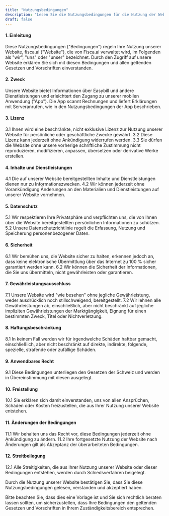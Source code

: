 ```yaml
---
title: "Nutzungsbedingungen"
description: "Lesen Sie die Nutzungsbedingungen für die Nutzung der Website Fisca.ai."
draft: false
---
```


#### 1. Einleitung
Diese Nutzungsbedingungen ("Bedingungen") regeln Ihre Nutzung unserer Website, fisca.ai ("Website"), die von Fisca.ai verwaltet wird, im Folgenden als "wir", "uns" oder "unser" bezeichnet. Durch den Zugriff auf unsere Website erklären Sie sich mit diesen Bedingungen und allen geltenden Gesetzen und Vorschriften einverstanden.

#### 2. Zweck
Unsere Website bietet Informationen über Easybill und andere Dienstleistungen und erleichtert den Zugang zu unserer mobilen Anwendung ("App"). Die App scannt Rechnungen und liefert Erklärungen mit Serveranrufen, wie in den Nutzungsbedingungen der App beschrieben.

#### 3. Lizenz
3.1 Ihnen wird eine beschränkte, nicht exklusive Lizenz zur Nutzung unserer Website für persönliche oder geschäftliche Zwecke gewährt.
3.2 Diese Lizenz kann jederzeit ohne Ankündigung widerrufen werden.
3.3 Sie dürfen die Website ohne unsere vorherige schriftliche Zustimmung nicht reproduzieren, modifizieren, anpassen, übersetzen oder derivative Werke erstellen.

#### 4. Inhalte und Dienstleistungen
4.1 Die auf unserer Website bereitgestellten Inhalte und Dienstleistungen dienen nur zu Informationszwecken.
4.2 Wir können jederzeit ohne Vorankündigung Änderungen an den Materialien und Dienstleistungen auf unserer Website vornehmen.

#### 5. Datenschutz
5.1 Wir respektieren Ihre Privatsphäre und verpflichten uns, die von Ihnen über die Website bereitgestellten persönlichen Informationen zu schützen.
5.2 Unsere Datenschutzrichtlinie regelt die Erfassung, Nutzung und Speicherung personenbezogener Daten.

#### 6. Sicherheit
6.1 Wir bemühen uns, die Website sicher zu halten, erkennen jedoch an, dass keine elektronische Übermittlung über das Internet zu 100 % sicher garantiert werden kann.
6.2 Wir können die Sicherheit der Informationen, die Sie uns übermitteln, nicht gewährleisten oder garantieren.

#### 7. Gewährleistungsausschluss
7.1 Unsere Website wird "wie besehen" ohne jegliche Gewährleistung, weder ausdrücklich noch stillschweigend, bereitgestellt.
7.2 Wir lehnen alle Gewährleistungen ab, einschließlich, aber nicht beschränkt auf jegliche impliziten Gewährleistungen der Marktgängigkeit, Eignung für einen bestimmten Zweck, Titel oder Nichtverletzung.

#### 8. Haftungsbeschränkung
8.1 In keinem Fall werden wir für irgendwelche Schäden haftbar gemacht, einschließlich, aber nicht beschränkt auf direkte, indirekte, folgende, spezielle, strafende oder zufällige Schäden.

#### 9. Anwendbares Recht
9.1 Diese Bedingungen unterliegen den Gesetzen der Schweiz und werden in Übereinstimmung mit diesen ausgelegt.

#### 10. Freistellung
10.1 Sie erklären sich damit einverstanden, uns von allen Ansprüchen, Schäden oder Kosten freizustellen, die aus Ihrer Nutzung unserer Website entstehen.

#### 11. Änderungen der Bedingungen
11.1 Wir behalten uns das Recht vor, diese Bedingungen jederzeit ohne Ankündigung zu ändern.
11.2 Ihre fortgesetzte Nutzung der Website nach Änderungen gilt als Akzeptanz der überarbeiteten Bedingungen.

#### 12. Streitbeilegung
12.1 Alle Streitigkeiten, die aus Ihrer Nutzung unserer Website oder dieser Bedingungen entstehen, werden durch Schiedsverfahren beigelegt.

Durch die Nutzung unserer Website bestätigen Sie, dass Sie diese Nutzungsbedingungen gelesen, verstanden und akzeptiert haben.

Bitte beachten Sie, dass dies eine Vorlage ist und Sie sich rechtlich beraten lassen sollten, um sicherzustellen, dass Ihre Bedingungen den geltenden Gesetzen und Vorschriften in Ihrem Zuständigkeitsbereich entsprechen.
